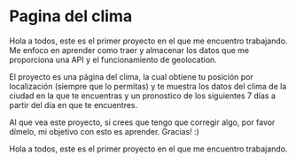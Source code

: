 # Pagina del clima

Hola a todos, este es el primer proyecto en el que me encuentro trabajando. 
Me enfoco en aprender como traer y almacenar los datos que me proporciona una API y el funcionamiento de geolocation.


El proyecto es una página del clima, la cual obtiene tu posición por localización (siempre que lo permitas) y te muestra los datos del clima de la ciudad en la que te encuentras y un pronostico de los siguientes 7 días a partir del día en que te encuentres.


Al que vea este proyecto, si crees que tengo que corregir algo, por favor dímelo, mi objetivo con esto es aprender. Gracias! :)

 Hola a todos, este es el primer proyecto en el que me encuentro trabajando.

